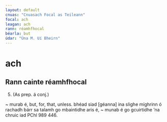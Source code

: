 ```yaml
---
layout: default
cnuas: "Cnuasach Focal as Teileann"
focal: ach
leagan: ach
rann: réamhfhocal 
béarla: but
údar: "Úna M. Uí Bheirn"
---
```


# ach

## Rann cainte réamhfhocal 

5. (As prep. á conj.)
 
~ murab é, but, for, that, unless.  bhéad siad [géanna] ina
slighe míghrinn ó rachadh bárr sa talamh go mbaintidhe aris
é, ~ munab é go gcuirtidhe ’na chruic iad PChl 989 446.
